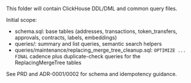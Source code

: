 This folder will contain ClickHouse DDL/DML and common query files.

Initial scope:
- schema.sql: base tables (addresses, transactions, token_transfers, approvals, contracts, labels, embeddings)
- queries/: summary and list queries, semantic search helpers
- queries/maintenance/replacing_merge_tree_cleanup.sql: `OPTIMIZE ... FINAL`
  cadence plus duplicate-check queries for the ReplacingMergeTree tables

See PRD and ADR-0001/0002 for schema and idempotency guidance.
